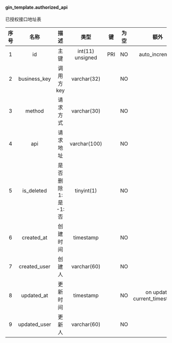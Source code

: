 #### gin_template.authorized_api 
已授权接口地址表

| 序号 | 名称 | 描述 | 类型 | 键 | 为空 | 额外 | 默认值 |
| :--: | :--: | :--: | :--: | :--: | :--: | :--: | :--: |
| 1 | id | 主键 | int(11) unsigned | PRI | NO | auto_increment |  |
| 2 | business_key | 调用方key | varchar(32) |  | NO |  | '' |
| 3 | method | 请求方式 | varchar(30) |  | NO |  | '' |
| 4 | api | 请求地址 | varchar(100) |  | NO |  | '' |
| 5 | is_deleted | 是否删除 1:是  -1:否 | tinyint(1) |  | NO |  | -1 |
| 6 | created_at | 创建时间 | timestamp |  | NO |  | current_timestamp() |
| 7 | created_user | 创建人 | varchar(60) |  | NO |  | '' |
| 8 | updated_at | 更新时间 | timestamp |  | NO | on update current_timestamp() | current_timestamp() |
| 9 | updated_user | 更新人 | varchar(60) |  | NO |  | '' |
